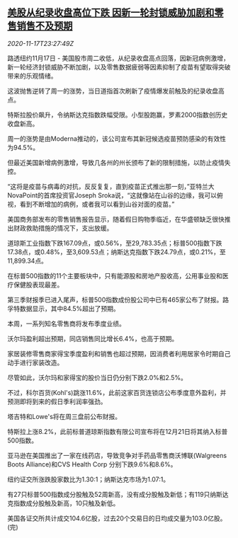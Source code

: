 <!--1605657298000-->
[美股从纪录收盘高位下跌 因新一轮封锁威胁加剧和零售销售不及预期](https://cn.reuters.com/article/usa-stocks-market-1117-idCNKBS27X34K)
------

<div><i>2020-11-17T23:27:49Z</i></div><p>路透纽约11月17日 - 美国股市周二收低，从纪录收盘高点回落，因新冠病例激增，新一轮经济封锁威胁不断加剧，以及零售数据疲弱等因素抑制了疫苗有望取得突破带来的乐观情绪。</p><p>这波抛售逆转了周一的涨势，当日道指首次刷新了疫情爆发前触及的纪录收盘高点。</p><p>特斯拉股价飙升，令纳斯达克指数跌幅受限。小型股跑赢，罗素2000指数创历史收盘新高。</p><p>周一的涨势是由Moderna推动的，该公司宣布其新冠候选疫苗预防感染的有效性为94.5%。</p><p>但最近美国新增病例激增，导致几各州的州长颁布了新的限制措施，以防止疫情失控。</p><p>“这将是疫苗与病毒的对抗，反反复复，直到疫苗正式推出那一刻，”亚特兰大NovaPoint的首席投资官Joseph Sroka说，“这就像站在山谷的边缘，我可以俯视，看到不断增加的病例，或者我可以看到山谷对面的疫苗。”</p><p>美国商务部发布的零售销售报告显示，随着假日购物季临近，在华盛顿缺乏很快推出财政救助措施的情况下，支出放缓。</p><p>道琼斯工业指数下跌167.09点，或0.56%，至29,783.35点；标普500指数下跌17.38点，或0.48%，至3,609.53点；纳斯达克指数下跌24.79点，或0.21%，至11,899.34点。</p><p>在标普500指数的11个主要板块中，只有能源股和房地产股收高，公用事业股和医疗保健股表现最差。</p><p>第三季财报季已进入尾声，标普500指数成份股公司中已有465家公布了财报。路孚特数据显示，其中84.5%超出了预期。</p><p>本周，一系列知名零售商将发布季度业绩。</p><p>沃尔玛盈利超出预期，同店销售同比增长6.4%，也高于预期。</p><p>家居装修零售商家得宝季度盈利和销售也超过预期，因消费者利用居家令时期自己动手进行家装改造。</p><p>尽管如此，沃尔玛和家得宝的股价当日仍分别下跌2.0%和2.5%。</p><p>不过，科尔百货(Kohl's)跳涨11.6%，此前这家百货连锁店公布季度意外盈利，并预测即将到来的假日季利润率强劲。</p><p>塔吉特和Lowe's将在周三盘前公布财报。</p><p>特斯拉上涨8.2%，此前标普道琼斯指数有限公司宣布将在12月21日将其纳入标普500指数。</p><p>亚马逊在美国推出了一家在线药店，导致竞争对手药品零售商沃博联(Walgreens Boots Alliance)和CVS Health Corp 分别下跌9.6%和8.6%。</p><p>纽约证交所涨跌股家数比为1.30:1；纳斯达克市场为1.07:1。</p><p>有27只标普500指数成分股触及52周新高，没有成分股触及新低；有119只纳斯达克指数成分股触及新高，10只触及新低。</p><p>美国各证交所共计成交104.6亿股，过去20个交易日的日均成交量为103.0亿股。(完)</p>
